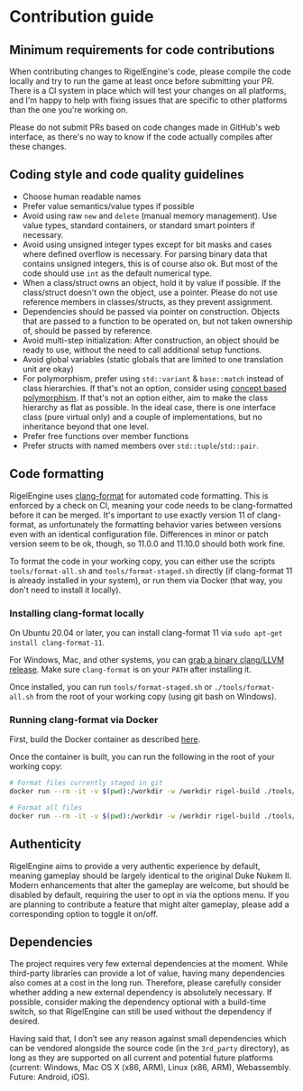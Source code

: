 # Contribution guide

## Minimum requirements for code contributions

When contributing changes to RigelEngine's code,
please compile the code locally and try to run the game at least once
before submitting your PR.
There is a CI system in place which will test your changes on all platforms,
and I'm happy to help with fixing issues that are specific to other platforms than
the one you're working on.

Please do not submit PRs based on code changes made in GitHub's web interface,
as there's no way to know if the code actually compiles after these changes.

## Coding style and code quality guidelines

* Choose human readable names
* Prefer value semantics/value types if possible
* Avoid using raw `new` and `delete` (manual memory management). Use value types, standard containers, or standard smart pointers if necessary.
* Avoid using unsigned integer types except for bit masks and cases where defined overflow is necessary. For parsing binary data that contains unsigned integers, this is of course also ok. But most of the code should use `int` as the default numerical type.
* When a class/struct owns an object, hold it by value if possible. If the class/struct doesn't own the object, use a pointer. Please do not use reference members in classes/structs, as they prevent assignment.
* Dependencies should be passed via pointer on construction. Objects that are passed to a function to be operated on, but not taken ownership of, should be passed by reference.
* Avoid multi-step initialization: After construction, an object should be ready to use, without the need to call additional setup functions.
* Avoid global variables (static globals that are limited to one translation unit are okay)
* For polymorphism, prefer using `std::variant` & `base::match` instead of class hierarchies. If that's not an option, consider using [concept based polymorphism](https://www.youtube.com/watch?v=2bLkxj6EVoM). If that's not an option either, aim to make the class hierarchy as flat as possible. In the ideal case, there is one interface class (pure virtual only) and a couple of implementations, but no inheritance beyond that one level.
* Prefer free functions over member functions
* Prefer structs with named members over `std::tuple`/`std::pair`.

## Code formatting

RigelEngine uses [clang-format](https://releases.llvm.org/11.0.0/tools/clang/docs/ClangFormat.html) for automated code formatting. This is enforced by a check on CI, meaning your code needs to be clang-formatted before it can be merged. It's important to use exactly version 11 of clang-format, as unfortunately the formatting behavior varies between versions even with an identical configuration file.
Differences in minor or patch version seem to be ok, though, so 11.0.0 and 11.10.0 should both work fine.

To format the code in your working copy, you can either use the scripts `tools/format-all.sh` and `tools/format-staged.sh` directly (if clang-format 11 is already installed in your system), or run them via Docker (that way, you don't need to install it locally).

### Installing clang-format locally

On Ubuntu 20.04 or later, you can install clang-format 11 via `sudo apt-get install clang-format-11`.

For Windows, Mac, and other systems, you can [grab a binary clang/LLVM release](https://github.com/llvm/llvm-project/releases/tag/llvmorg-11.0.0).
Make sure `clang-format` is on your `PATH` after installing it.

Once installed, you can run `tools/format-staged.sh` or `./tools/format-all.sh` from the root of your working copy (using git bash on Windows).

### Running clang-format via Docker

First, build the Docker container as described [here](https://github.com/lethal-guitar/RigelEngine/blob/master/BUILDING.md#docker-build-instructions).

Once the container is built, you can run the following in the root of your working copy:

```bash
# Format files currently staged in git
docker run --rm -it -v $(pwd):/workdir -w /workdir rigel-build ./tools/format-staged.sh

# Format all files
docker run --rm -it -v $(pwd):/workdir -w /workdir rigel-build ./tools/format-all.sh
```

## Authenticity

RigelEngine aims to provide a very authentic experience by default, meaning gameplay should be largely identical to the original Duke Nukem II. Modern enhancements that alter the gameplay are welcome, but should be disabled by default, requiring the user to opt in via the options menu. If you are planning to contribute a feature that might alter gameplay, please add a corresponding option to toggle it on/off.

## Dependencies

The project requires very few external dependencies at the moment. While third-party libraries can provide a lot of value, having many dependencies also comes at a cost in the long run. Therefore, please carefully consider whether adding a new external dependency is absolutely necessary. If possible, consider making the dependency optional with a build-time switch, so that RigelEngine can still be used without the dependency if desired.

Having said that, I don’t see any reason against small dependencies which can be vendored alongside the source code (in the `3rd_party` directory), as long as they are supported on all current and potential future platforms (current: Windows, Mac OS X (x86, ARM), Linux (x86, ARM), Webassembly. Future: Android, iOS).
